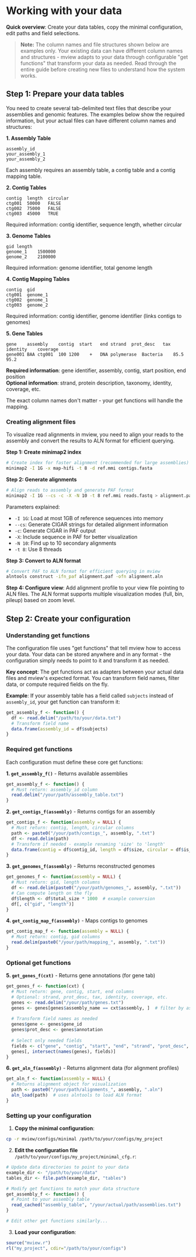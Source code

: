 # Working with your data

**Quick overview**: Create your data tables, copy the minimal configuration, edit paths and field selections.

> **Note:** The column names and file structures shown below are examples only. Your existing data can have different column names and structures - mview adapts to your data through configurable "get functions" that transform your data as needed. Read through the entire guide before creating new files to understand how the system works.

## Step 1: Prepare your data tables

You need to create several tab-delimited text files that describe your assemblies and genomic features. The examples below show the required information, but your actual files can have different column names and structures:

**1. Assembly Table**
```
assembly_id
your_assembly_1
your_assembly_2
```

Each assembly requires an assembly table, a contig table and a contig mapping table.

**2. Contig Tables**


```
contig	length	circular
ctg001	50000	FALSE  
ctg002	75000	FALSE
ctg003	45000	TRUE
```
Required information: contig identifier, sequence length, whether circular

**3. Genome Tables**
```
gid	length
genome_1	1500000
genome_2	2100000
```
Required information: genome identifier, total genome length

**4. Contig Mapping Tables**
```
contig	gid
ctg001	genome_1
ctg002	genome_1  
ctg003	genome_2
```
Required information: contig identifier, genome identifier (links contigs to genomes)

**5. Gene Tables**
```
gene	assembly	contig	start	end	strand	prot_desc	tax	identity	coverage
gene001	BAA	ctg001	100	1200	+	DNA polymerase	Bacteria	85.5	95.2
```
**Required information**: gene identifier, assembly, contig, start position, end position  
**Optional information**: strand, protein description, taxonomy, identity, coverage, etc.

The exact column names don't matter - your get functions will handle the mapping.

### Creating alignment files

To visualize read alignments in mview, you need to align your reads to the assembly and convert the results to ALN format for efficient querying.

**Step 1: Create minimap2 index**
```bash
# Create index for faster alignment (recommended for large assemblies)
minimap2 -I 1G -x map-hifi -t 8 -d ref.mmi contigs.fasta
```

**Step 2: Generate alignments**
```bash
# Align reads to assembly and generate PAF format
minimap2 -I 1G --cs -c -X -N 10 -t 8 ref.mmi reads.fastq > alignment.paf
```

Parameters explained:
- `-I 1G`: Load at most 1GB of reference sequences into memory
- `--cs`: Generate CIGAR strings for detailed alignment information
- `-c`: Generate CIGAR in PAF output
- `-X`: Include sequence in PAF for better visualization
- `-N 10`: Find up to 10 secondary alignments
- `-t 8`: Use 8 threads

**Step 3: Convert to ALN format**
```bash
# Convert PAF to ALN format for efficient querying in mview
alntools construct -ifn_paf alignment.paf -ofn alignment.aln
```

**Step 4: Configure view**: Add alignment profile to your view file pointing to ALN files. The ALN format supports multiple visualization modes (full, bin, pileup) based on zoom level.

## Step 2: Create your configuration

### Understanding get functions

The configuration file uses "get functions" that tell mview how to access your data. Your data can be stored anywhere and in any format - the configuration simply needs to point to it and transform it as needed.

**Key concept**: The get functions act as adapters between your actual data files and mview's expected format. You can transform field names, filter data, or compute required fields on the fly.

**Example**: If your assembly table has a field called `subjects` instead of `assembly_id`, your get function can transform it:

```r
get_assembly_f <- function() {
  df <- read.delim("/path/to/your/data.txt")
  # Transform field name
  data.frame(assembly_id = df$subjects)
}
```

### Required get functions

Each configuration must define these core get functions:

**1. `get_assembly_f()`** - Returns available assemblies
```r
get_assembly_f <- function() {
  # Must return: assembly_id column
  read.delim("/your/path/assembly_table.txt")
}
```

**2. `get_contigs_f(assembly)`** - Returns contigs for an assembly
```r
get_contigs_f <- function(assembly = NULL) {
  # Must return: contig, length, circular columns
  path <- paste0("/your/path/contigs_", assembly, ".txt")
  df <- read.delim(path)
  # Transform if needed - example renaming 'size' to 'length'
  data.frame(contig = df$contig_id, length = df$size, circular = df$is_circular)
}
```

**3. `get_genomes_f(assembly)`** - Returns reconstructed genomes
```r
get_genomes_f <- function(assembly = NULL) {
  # Must return: gid, length columns
  df <- read.delim(paste0("/your/path/genomes_", assembly, ".txt"))
  # Can compute length on the fly
  df$length <- df$total_size * 1000  # example conversion
  df[, c("gid", "length")]
}
```

**4. `get_contig_map_f(assembly)`** - Maps contigs to genomes
```r
get_contig_map_f <- function(assembly = NULL) {
  # Must return: contig, gid columns
  read.delim(paste0("/your/path/mapping_", assembly, ".txt"))
}
```

### Optional get functions

**5. `get_genes_f(cxt)`** - Returns gene annotations (for gene tab)
```r
get_genes_f <- function(cxt) {
  # Must return: gene, contig, start, end columns
  # Optional: strand, prot_desc, tax, identity, coverage, etc.
  genes <- read.delim("/your/path/genes.txt")
  genes <- genes[genes$assembly_name == cxt$assembly, ]  # filter by assembly
  
  # Transform field names as needed
  genes$gene <- genes$gene_id
  genes$prot_desc <- genes$annotation
  
  # Select only needed fields
  fields <- c("gene", "contig", "start", "end", "strand", "prot_desc", "tax")
  genes[, intersect(names(genes), fields)]
}
```

**6. `get_aln_f(assembly)`** - Returns alignment data (for alignment profiles)
```r
get_aln_f <- function(assembly = NULL) {
  # Returns alignment object for visualization
  path <- paste0("/your/path/alignments_", assembly, ".aln")
  aln_load(path)  # uses alntools to load ALN format
}
```

### Setting up your configuration

1. **Copy the minimal configuration**:
```bash
cp -r mview/configs/minimal /path/to/your/configs/my_project
```

2. **Edit the configuration file** `/path/to/your/configs/my_project/minimal_cfg.r`:
```r
# Update data directories to point to your data
example_dir <- "/path/to/your/data"
tables_dir <- file.path(example_dir, "tables")

# Modify get functions to match your data structure
get_assembly_f <- function() {
  # Point to your assembly table
  read_cached("assembly_table", "/your/actual/path/assemblies.txt")
}

# Edit other get functions similarly...
```

3. **Load your configuration**:
```r
source("mview.r")
rl("my_project", cdir="/path/to/your/configs")
```
